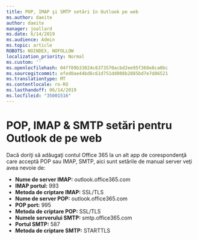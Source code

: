 ```yaml
---
title: POP, IMAP şi SMTP setări în Outlook pe web
ms.author: daeite
author: daeite
manager: joallard
ms.date: 6/14/2019
ms.audience: Admin
ms.topic: article
ROBOTS: NOINDEX, NOFOLLOW
localization_priority: Normal
ms.custom: ''
ms.openlocfilehash: 04ff09b33024c6373570acbd2ee95f368e8ca0bc
ms.sourcegitcommit: efed0ae44bd6c61d751dd008b2885bd7e7d86521
ms.translationtype: MT
ms.contentlocale: ro-RO
ms.lasthandoff: 06/14/2019
ms.locfileid: "35001516"
---
```

# <a name="pop-imap--smtp-settings-for-outlook-on-the-web"></a>POP, IMAP & SMTP setări pentru Outlook de pe web

Dacă doriţi să adăugaţi contul Office 365 la un alt app de corespondenţă care acceptă POP sau IMAP, SMTP, aici sunt setările de manual server veţi avea nevoie de:
  
- **Nume de server IMAP:** outlook.office365.com
- **IMAP portul:** 993
- **Metoda de criptare IMAP:** SSL/TLS
- **Nume de server POP:** outlook.office365.com  
- **POP port:** 995  
- **Metoda de criptare POP:** SSL/TLS  
- **Numele serverului SMTP:** smtp.office365.com
- **Portul SMTP:** 587
- **Metoda de criptare SMTP:** STARTTLS